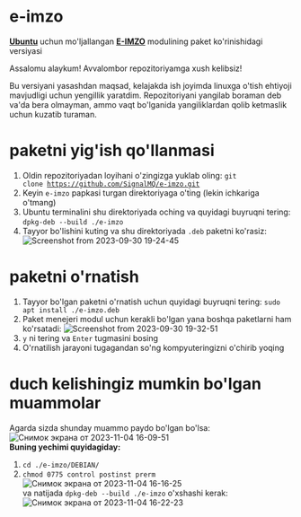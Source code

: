 # e-imzo
<b><a href="https://ubuntu.com/">Ubuntu</a></b> uchun mo'ljallangan <b><a href="https://e-imzo.uz/">E-IMZO</a></b> modulining paket ko'rinishidagi versiyasi

Assalomu alaykum! Avvalombor repozitoriyamga xush kelibsiz!

Bu versiyani yasashdan maqsad, kelajakda ish joyimda linuxga o'tish ehtiyoji mavjudligi uchun yengillik yaratdim.
Repozitoriyani yangilab boraman deb va'da bera olmayman, ammo vaqt bo'lganida yangiliklardan qolib ketmaslik uchun kuzatib turaman.

# paketni yig'ish qo'llanmasi
1) Oldin repozitoriyadan loyihani o'zingizga yuklab oling: 
<code>git clone https://github.com/SignalMQ/e-imzo.git</code>
2) Keyin <code>e-imzo</code> papkasi turgan direktoriyaga o'ting (lekin ichkariga o'tmang)
3) Ubuntu terminalini shu direktoriyada oching va quyidagi buyruqni tering: 
<code>dpkg-deb --build ./e-imzo</code>
4) Tayyor bo'lishini kuting va shu direktoriyada <code>.deb</code> paketni ko'rasiz:
![Screenshot from 2023-09-30 19-24-45](https://github.com/SignalMQ/e-imzo/assets/77734001/51d381c9-3349-4b10-b926-4fe446a69e8a)
# paketni o'rnatish
1) Tayyor bo'lgan paketni o'rnatish uchun quyidagi buyruqni tering: <code>sudo apt install ./e-imzo.deb</code>
2) Paket menejeri modul uchun kerakli bo'lgan yana boshqa paketlarni ham ko'rsatadi:
![Screenshot from 2023-09-30 19-32-51](https://github.com/SignalMQ/e-imzo/assets/77734001/c26e2c1f-20d4-4b48-89a8-ba603fa7c878)
3) <code>y</code> ni tering va <code>Enter</code> tugmasini bosing
4) O'rnatilish jarayoni tugagandan so'ng kompyuteringizni o'chirib yoqing
# duch kelishingiz mumkin bo'lgan muammolar
Agarda sizda shunday muammo paydo bo'lgan bo'lsa:
![Снимок экрана от 2023-11-04 16-09-51](https://github.com/SignalMQ/e-imzo/assets/77734001/671de0a3-e350-4b79-a7fd-3799c7d901b4)<br>
<b>Buning yechimi quyidagiday:</b>
1) <code>cd ./e-imzo/DEBIAN/</code>
2) <code>chmod 0775 control postinst prerm</code>
![Снимок экрана от 2023-11-04 16-16-25](https://github.com/SignalMQ/e-imzo/assets/77734001/17db0a5b-0c59-4c45-86bb-e23f0236a844)<br>
va natijada <code>dpkg-deb --build ./e-imzo</code> o'xshashi kerak:
![Снимок экрана от 2023-11-04 16-22-23](https://github.com/SignalMQ/e-imzo/assets/77734001/17c380c0-616b-4c1c-ac11-aff8f1509dba)
